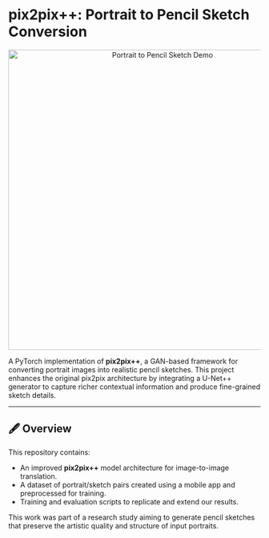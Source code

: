 # pix2pix++: Portrait to Pencil Sketch Conversion

<p align="center">
  <img src="assets/demo_result.png" alt="Portrait to Pencil Sketch Demo" width="600"/>
</p>

A PyTorch implementation of **pix2pix++**, a GAN-based framework for converting portrait images into realistic pencil sketches. This project enhances the original pix2pix architecture by integrating a U-Net++ generator to capture richer contextual information and produce fine-grained sketch details.

---

## 🖋️ Overview

This repository contains:

- An improved **pix2pix++** model architecture for image-to-image translation.
- A dataset of portrait/sketch pairs created using a mobile app and preprocessed for training.
- Training and evaluation scripts to replicate and extend our results.

This work was part of a research study aiming to generate pencil sketches that preserve the artistic quality and structure of input portraits.
